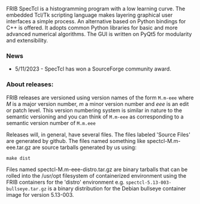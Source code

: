 FRIB SpecTcl is a histogramming program with a low learning curve.  The
embedded Tcl/Tk scripting language makes layering graphical user interfaces
a simple process. An alternative based on Python bindings for C++ is offered. 
It adopts common Python libraries for basic and more advanced numerical algorithms. The GUI is written on PyQt5 for modularity and extensibility.

### News ####
* 5/11/2023 - SpecTcl has won a SourceForge community award.


### About releases:

   FRIB releases are versioned using version names of the form ```M.m-eee``` where *M* is a major version number, *m* a minor version number and *eee* is an edit or patch level.  This version numbering system is similar in nature to the semantic versioning and you can think of ```M.m-eee``` as corresponding to a semantic version number of ```M.m.eee```
   
   Releases will, in general, have several files.  The files labeled 'Source Files' are generated by github.  The files named something like spectcl-M.m-eee.tar.gz are source tarballs generated by us using:
   
   ```make dist```

Files named spectcl-M.m-eee-distro.tar.gz are binary tarballs that can be rolled into the /usr/opt filesystem of containerized environment using the FRIB containers for the 'distro'  environment e.g. ```spectcl-5.13-003-bullseye.tar.gz``` is a binary distribution for the Debian bullseye container image for version 5.13-003.

